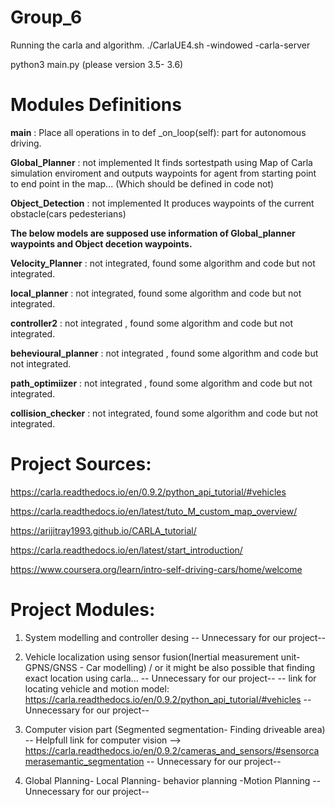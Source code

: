 # Group_6
Running the carla and algorithm.
./CarlaUE4.sh -windowed -carla-server

python3 main.py (please version 3.5- 3.6)


# Modules Definitions

**main** :   Place all operations in to     def _on_loop(self): part for autonomous driving.

**Global_Planner** : not implemented
  It finds sortestpath using Map of Carla simulation enviroment and outputs waypoints for agent from starting point to end point in the map... (Which should be defined in code not)

**Object_Detection** : not implemented
 It produces waypoints of the current obstacle(cars pedesterians)


**The below models are supposed use information of Global_planner waypoints and Object decetion waypoints.**

**Velocity_Planner** : not  integrated, found some algorithm and code but not integrated.

**local_planner** : not integrated, found some algorithm and code but not integrated.

**controller2** : not integrated , found some algorithm and code but not integrated.

**behevioural_planner** : not integrated , found some algorithm and code but not integrated.

**path_optimiizer** : not integrated , found some algorithm and code but not integrated.

**collision_checker** : not integrated, found some algorithm and code but not integrated.



#  Project Sources:
https://carla.readthedocs.io/en/0.9.2/python_api_tutorial/#vehicles

https://carla.readthedocs.io/en/latest/tuto_M_custom_map_overview/

https://arijitray1993.github.io/CARLA_tutorial/

https://carla.readthedocs.io/en/latest/start_introduction/


https://www.coursera.org/learn/intro-self-driving-cars/home/welcome

# Project Modules:

1. System modelling and controller desing -- Unnecessary for our project--
2. Vehicle localization using sensor fusion(Inertial measurement unit- GPNS/GNSS - Car modelling) / or it might be also possible that finding exact location using  carla... -- Unnecessary for our project--
-- link for locating vehicle and motion model:
https://carla.readthedocs.io/en/0.9.2/python_api_tutorial/#vehicles
-- Unnecessary for our project--

3. Computer vision part (Segmented segmentation- Finding driveable area)
  -- Helpfull link for computer vision --> https://carla.readthedocs.io/en/0.9.2/cameras_and_sensors/#sensorcamerasemantic_segmentation
-- Unnecessary for our project--
4. Global Planning- Local Planning- behavior planning  -Motion Planning
-- Unnecessary for our project--




